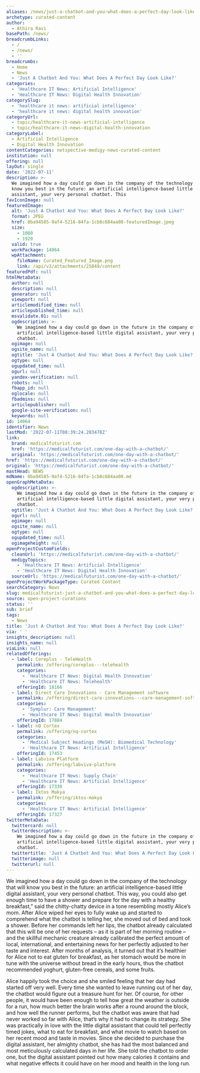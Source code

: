 ```yaml
---
aliases: /news/just-a-chatbot-and-you-what-does-a-perfect-day-look-like
archetype: curated-content
author:
  - Athira Ravi
basePath: /news/
breadcrumbLinks:
  - /
  - /news/
  - ''
breadcrumbs:
  - Home
  - News
  - 'Just A Chatbot And You: What Does A Perfect Day Look Like?'
categories:
  - 'Healthcare IT News: Artificial Intelligence'
  - 'Healthcare IT News: Digital Health Innovation'
categorySlug:
  - 'healthcare it news: artificial intelligence'
  - 'healthcare it news: digital health innovation'
categoryUrl:
  - topic/healthcare-it-news-artificial-intelligence
  - topic/healthcare-it-news-digital-health-innovation
categoryLabel:
  - Artificial Intelligence
  - Digital Health Innovation
contentCategories: netspective-medigy-news-curated-content
institution: null
offering: null
layOut: single
date: '2022-07-11'
description: >-
  We imagined how a day could go down in the company of the technology that will
  know you best in the future: an artificial intelligence-based little digital
  assistant, your very personal chatbot. This 
favIconImage: null
featuredImage:
  alt: 'Just A Chatbot And You: What Does A Perfect Day Look Like?'
  format: JPEG
  href: 0ba94585-9af4-5216-84fa-1cb8c684aa08-featuredImage.jpeg
  size:
    - 1080
    - 1920
  valid: true
  workPackage: 14064
  wpAttachment:
    fileName: Curated_Featured_Image.png
    link: /api/v3/attachments/25849/content
featuredPdf: null
htmlMetaData:
  author: null
  description: null
  generator: null
  viewport: null
  articlemodified_time: null
  articlepublished_time: null
  msvalidate.01: null
  ogdescription: >-
    We imagined how a day could go down in the future in the company of an
    artificial intelligence-based little digital assistant, your very personal
    chatbot.
  ogimage: null
  ogsite_name: null
  ogtitle: 'Just A Chatbot And You: What Does A Perfect Day Look Like?'
  ogtype: null
  ogupdated_time: null
  ogurl: null
  yandex-verification: null
  robots: null
  fbapp_id: null
  oglocale: null
  fbadmins: null
  articlepublisher: null
  google-site-verification: null
  keywords: null
id: 14064
identifier: News
lastMod: '2022-07-11T08:39:24.283478Z'
link:
  brand: medicalfuturist.com
  href: 'https://medicalfuturist.com/one-day-with-a-chatbot/'
  original: 'https://medicalfuturist.com/one-day-with-a-chatbot/'
href: 'https://medicalfuturist.com/one-day-with-a-chatbot/'
original: 'https://medicalfuturist.com/one-day-with-a-chatbot/'
mastHead: NEWS
mdName: 0ba94585-9af4-5216-84fa-1cb8c684aa08.md
openGraphMetaData:
  ogdescription: >-
    We imagined how a day could go down in the future in the company of an
    artificial intelligence-based little digital assistant, your very personal
    chatbot.
  ogtitle: 'Just A Chatbot And You: What Does A Perfect Day Look Like?'
  ogurl: null
  ogimage: null
  ogsite_name: null
  ogtype: null
  ogupdated_time: null
  ogimageheight: null
openProjectCustomFields:
  cleanUrl: 'https://medicalfuturist.com/one-day-with-a-chatbot/'
  medigyTopics:
    - 'Healthcare IT News: Artificial Intelligence'
    - 'Healthcare IT News: Digital Health Innovation'
  sourceUrl: 'https://medicalfuturist.com/one-day-with-a-chatbot/'
openProjectWorkPackageType: Curated Content
searchCategory: News
slug: medicalfuturist-just-a-chatbot-and-you-what-does-a-perfect-day-look-like
source: open-project-curations
status: ''
sub: brief
tags:
  - News
title: 'Just A Chatbot And You: What Does A Perfect Day Look Like?'
via: ' '
insights_description: null
insights_name: null
viaLink: null
relatedOfferings:
  - label: Coreplus - TeleHealth
    permalink: /offering/coreplus---telehealth
    categories:
      - 'Healthcare IT News: Digital Health Innovation'
      - 'Healthcare IT News: Telehealth'
    offeringId: 18166
  - label: Direct Care Innovations - Care Management software
    permalink: /offering/direct-care-innovations---care-management-software
    categories:
      - 'Symplur: Care Management'
      - 'Healthcare IT News: Digital Health Innovation'
    offeringId: 17884
  - label: nQ Cortex
    permalink: /offering/nq-cortex
    categories:
      - 'Medical Subject Headings (MeSH): Biomedical Technology'
      - 'Healthcare IT News: Artificial Intelligence'
    offeringId: 17453
  - label: Labviva Platform
    permalink: /offering/labviva-platform
    categories:
      - 'Healthcare IT News: Supply Chain'
      - 'Healthcare IT News: Artificial Intelligence'
    offeringId: 17330
  - label: Iktos Makya
    permalink: /offering/iktos-makya
    categories:
      - 'Healthcare IT News: Artificial Intelligence'
    offeringId: 17327
twitterMetaData:
  twittercard: null
  twitterdescription: >-
    We imagined how a day could go down in the future in the company of an
    artificial intelligence-based little digital assistant, your very personal
    chatbot.
  twittertitle: 'Just A Chatbot And You: What Does A Perfect Day Look Like?'
  twitterimage: null
  twitterurl: null
---
```

We imagined how a day could go down in the company of the technology that will know you best in the future: an artificial intelligence-based little digital assistant, your very personal chatbot. This way, you could also get enough time to have a shower and prepare for the day with a healthy breakfast,” said the chitty-chatty device in a tone resembling mostly Alice’s mom. After Alice wiped her eyes to fully wake up and started to comprehend what the chatbot is telling her, she moved out of bed and took a shower. Before her commands left her lips, the chatbot already calculated that this will be one of her requests – as it is part of her morning routine – and the skillful mechanic creature already calibrated the perfect amount of local, international, and entertaining news for her perfectly adjusted to her taste and interest. After months of analysis, it turned out that it’s healthier for Alice not to eat gluten for breakfast, as her stomach would be more in tune with the universe without bread in the early hours, thus the chatbot recommended yoghurt, gluten-free cereals, and some fruits.

Alice happily took the choice and she smiled feeling that her day had started off very well. Every time she wanted to leave running out of her day, the chatbot would figure out a treasure hunt for her. Of course, for other people, it would have been enough to tell how great the weather is outside for a run, how much better the brain works after a round around the block, and how well the runner performs, but the chatbot was aware that had never worked so far with Alice, that’s why it had to change its strategy. She was practically in love with the little digital assistant that could tell perfectly timed jokes, what to eat for breakfast, and what movie to watch based on her recent mood and taste in movies. Since she decided to purchase the digital assistant, her almighty chatbot, she has had the most balanced and most meticulously calculated days in her life. She told the chatbot to order one, but the digital assistant pointed out how many calories it contains and what negative effects it could have on her mood and health in the long run.